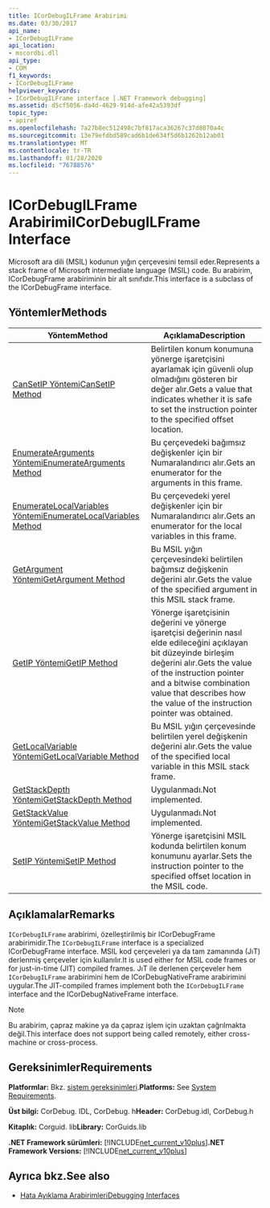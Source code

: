 ```yaml
---
title: ICorDebugILFrame Arabirimi
ms.date: 03/30/2017
api_name:
- ICorDebugILFrame
api_location:
- mscordbi.dll
api_type:
- COM
f1_keywords:
- ICorDebugILFrame
helpviewer_keywords:
- ICorDebugILFrame interface [.NET Framework debugging]
ms.assetid: d5cf5056-da4d-4629-914d-afe42a5393df
topic_type:
- apiref
ms.openlocfilehash: 7a27b8ec512498c7bf817aca36267c37d8070a4c
ms.sourcegitcommit: 13e79efdbd589cad6b1de634f5d6b1262b12ab01
ms.translationtype: MT
ms.contentlocale: tr-TR
ms.lasthandoff: 01/28/2020
ms.locfileid: "76788576"
---
```

# <a name="icordebugilframe-interface"></a><span data-ttu-id="b77e5-102">ICorDebugILFrame Arabirimi</span><span class="sxs-lookup"><span data-stu-id="b77e5-102">ICorDebugILFrame Interface</span></span>

<span data-ttu-id="b77e5-103">Microsoft ara dili (MSIL) kodunun yığın çerçevesini temsil eder.</span><span class="sxs-lookup"><span data-stu-id="b77e5-103">Represents a stack frame of Microsoft intermediate language (MSIL) code.</span></span> <span data-ttu-id="b77e5-104">Bu arabirim, ICorDebugFrame arabiriminin bir alt sınıfıdır.</span><span class="sxs-lookup"><span data-stu-id="b77e5-104">This interface is a subclass of the ICorDebugFrame interface.</span></span>  
  
## <a name="methods"></a><span data-ttu-id="b77e5-105">Yöntemler</span><span class="sxs-lookup"><span data-stu-id="b77e5-105">Methods</span></span>  
  
|<span data-ttu-id="b77e5-106">Yöntem</span><span class="sxs-lookup"><span data-stu-id="b77e5-106">Method</span></span>|<span data-ttu-id="b77e5-107">Açıklama</span><span class="sxs-lookup"><span data-stu-id="b77e5-107">Description</span></span>|  
|------------|-----------------|  
|[<span data-ttu-id="b77e5-108">CanSetIP Yöntemi</span><span class="sxs-lookup"><span data-stu-id="b77e5-108">CanSetIP Method</span></span>](icordebugilframe-cansetip-method.md)|<span data-ttu-id="b77e5-109">Belirtilen konum konumuna yönerge işaretçisini ayarlamak için güvenli olup olmadığını gösteren bir değer alır.</span><span class="sxs-lookup"><span data-stu-id="b77e5-109">Gets a value that indicates whether it is safe to set the instruction pointer to the specified offset location.</span></span>|  
|[<span data-ttu-id="b77e5-110">EnumerateArguments Yöntemi</span><span class="sxs-lookup"><span data-stu-id="b77e5-110">EnumerateArguments Method</span></span>](icordebugilframe-enumeratearguments-method.md)|<span data-ttu-id="b77e5-111">Bu çerçevedeki bağımsız değişkenler için bir Numaralandırıcı alır.</span><span class="sxs-lookup"><span data-stu-id="b77e5-111">Gets an enumerator for the arguments in this frame.</span></span>|  
|[<span data-ttu-id="b77e5-112">EnumerateLocalVariables Yöntemi</span><span class="sxs-lookup"><span data-stu-id="b77e5-112">EnumerateLocalVariables Method</span></span>](icordebugilframe-enumeratelocalvariables-method.md)|<span data-ttu-id="b77e5-113">Bu çerçevedeki yerel değişkenler için bir Numaralandırıcı alır.</span><span class="sxs-lookup"><span data-stu-id="b77e5-113">Gets an enumerator for the local variables in this frame.</span></span>|  
|[<span data-ttu-id="b77e5-114">GetArgument Yöntemi</span><span class="sxs-lookup"><span data-stu-id="b77e5-114">GetArgument Method</span></span>](icordebugilframe-getargument-method.md)|<span data-ttu-id="b77e5-115">Bu MSIL yığın çerçevesindeki belirtilen bağımsız değişkenin değerini alır.</span><span class="sxs-lookup"><span data-stu-id="b77e5-115">Gets the value of the specified argument in this MSIL stack frame.</span></span>|  
|[<span data-ttu-id="b77e5-116">GetIP Yöntemi</span><span class="sxs-lookup"><span data-stu-id="b77e5-116">GetIP Method</span></span>](icordebugilframe-getip-method.md)|<span data-ttu-id="b77e5-117">Yönerge işaretçisinin değerini ve yönerge işaretçisi değerinin nasıl elde edileceğini açıklayan bit düzeyinde birleşim değerini alır.</span><span class="sxs-lookup"><span data-stu-id="b77e5-117">Gets the value of the instruction pointer and a bitwise combination value that describes how the value of the instruction pointer was obtained.</span></span>|  
|[<span data-ttu-id="b77e5-118">GetLocalVariable Yöntemi</span><span class="sxs-lookup"><span data-stu-id="b77e5-118">GetLocalVariable Method</span></span>](icordebugilframe-getlocalvariable-method.md)|<span data-ttu-id="b77e5-119">Bu MSIL yığın çerçevesinde belirtilen yerel değişkenin değerini alır.</span><span class="sxs-lookup"><span data-stu-id="b77e5-119">Gets the value of the specified local variable in this MSIL stack frame.</span></span>|  
|[<span data-ttu-id="b77e5-120">GetStackDepth Yöntemi</span><span class="sxs-lookup"><span data-stu-id="b77e5-120">GetStackDepth Method</span></span>](icordebugilframe-getstackdepth-method.md)|<span data-ttu-id="b77e5-121">Uygulanmadı.</span><span class="sxs-lookup"><span data-stu-id="b77e5-121">Not implemented.</span></span>|  
|[<span data-ttu-id="b77e5-122">GetStackValue Yöntemi</span><span class="sxs-lookup"><span data-stu-id="b77e5-122">GetStackValue Method</span></span>](icordebugilframe-getstackvalue-method.md)|<span data-ttu-id="b77e5-123">Uygulanmadı.</span><span class="sxs-lookup"><span data-stu-id="b77e5-123">Not implemented.</span></span>|  
|[<span data-ttu-id="b77e5-124">SetIP Yöntemi</span><span class="sxs-lookup"><span data-stu-id="b77e5-124">SetIP Method</span></span>](icordebugilframe-setip-method.md)|<span data-ttu-id="b77e5-125">Yönerge işaretçisini MSIL kodunda belirtilen konum konumunu ayarlar.</span><span class="sxs-lookup"><span data-stu-id="b77e5-125">Sets the instruction pointer to the specified offset location in the MSIL code.</span></span>|  
  
## <a name="remarks"></a><span data-ttu-id="b77e5-126">Açıklamalar</span><span class="sxs-lookup"><span data-stu-id="b77e5-126">Remarks</span></span>  
 <span data-ttu-id="b77e5-127">`ICorDebugILFrame` arabirimi, özelleştirilmiş bir ICorDebugFrame arabirimidir.</span><span class="sxs-lookup"><span data-stu-id="b77e5-127">The `ICorDebugILFrame` interface is a specialized ICorDebugFrame interface.</span></span> <span data-ttu-id="b77e5-128">MSIL kod çerçeveleri ya da tam zamanında (JıT) derlenmiş çerçeveler için kullanılır.</span><span class="sxs-lookup"><span data-stu-id="b77e5-128">It is used either for MSIL code frames or for just-in-time (JIT) compiled frames.</span></span> <span data-ttu-id="b77e5-129">JıT ile derlenen çerçeveler hem `ICorDebugILFrame` arabirimini hem de ICorDebugNativeFrame arabirimini uygular.</span><span class="sxs-lookup"><span data-stu-id="b77e5-129">The JIT-compiled frames implement both the `ICorDebugILFrame` interface and the ICorDebugNativeFrame interface.</span></span>  
  
> [!NOTE]
> <span data-ttu-id="b77e5-130">Bu arabirim, çapraz makine ya da çapraz işlem için uzaktan çağrılmakta değil.</span><span class="sxs-lookup"><span data-stu-id="b77e5-130">This interface does not support being called remotely, either cross-machine or cross-process.</span></span>  
  
## <a name="requirements"></a><span data-ttu-id="b77e5-131">Gereksinimler</span><span class="sxs-lookup"><span data-stu-id="b77e5-131">Requirements</span></span>  
 <span data-ttu-id="b77e5-132">**Platformlar:** Bkz. [sistem gereksinimleri](../../../../docs/framework/get-started/system-requirements.md).</span><span class="sxs-lookup"><span data-stu-id="b77e5-132">**Platforms:** See [System Requirements](../../../../docs/framework/get-started/system-requirements.md).</span></span>  
  
 <span data-ttu-id="b77e5-133">**Üst bilgi:** CorDebug. IDL, CorDebug. h</span><span class="sxs-lookup"><span data-stu-id="b77e5-133">**Header:** CorDebug.idl, CorDebug.h</span></span>  
  
 <span data-ttu-id="b77e5-134">**Kitaplık:** Corguid. lib</span><span class="sxs-lookup"><span data-stu-id="b77e5-134">**Library:** CorGuids.lib</span></span>  
  
 <span data-ttu-id="b77e5-135">**.NET Framework sürümleri:** [!INCLUDE[net_current_v10plus](../../../../includes/net-current-v10plus-md.md)]</span><span class="sxs-lookup"><span data-stu-id="b77e5-135">**.NET Framework Versions:** [!INCLUDE[net_current_v10plus](../../../../includes/net-current-v10plus-md.md)]</span></span>  
  
## <a name="see-also"></a><span data-ttu-id="b77e5-136">Ayrıca bkz.</span><span class="sxs-lookup"><span data-stu-id="b77e5-136">See also</span></span>

- [<span data-ttu-id="b77e5-137">Hata Ayıklama Arabirimleri</span><span class="sxs-lookup"><span data-stu-id="b77e5-137">Debugging Interfaces</span></span>](debugging-interfaces.md)

